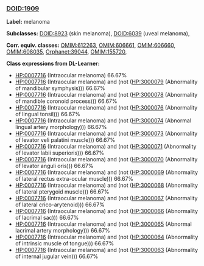 
### [DOID:1909](http://purl.obolibrary.org/obo/DOID_1909)
**Label:** melanoma

**Subclasses:** [DOID:8923](http://purl.obolibrary.org/obo/DOID_8923) (skin melanoma), [DOID:6039](http://purl.obolibrary.org/obo/DOID_6039) (uveal melanoma), 

**Corr. equiv. classes:** [OMIM:612263](http://purl.obolibrary.org/obo/OMIM_612263), [OMIM:606661](http://purl.obolibrary.org/obo/OMIM_606661), [OMIM:606660](http://purl.obolibrary.org/obo/OMIM_606660), [OMIM:608035](http://purl.obolibrary.org/obo/OMIM_608035), [Orphanet:39044](http://www.orpha.net/ORDO/Orphanet_39044), [OMIM:155720](http://purl.obolibrary.org/obo/OMIM_155720), 

**Class expressions from DL-Learner:**

- [HP:0007716](http://purl.obolibrary.org/obo/HP_0007716) (Intraocular melanoma) 66.67%
- [HP:0007716](http://purl.obolibrary.org/obo/HP_0007716) (Intraocular melanoma) and (not ([HP:3000079](http://purl.obolibrary.org/obo/HP_3000079) (Abnormality of mandibular symphysis))) 66.67%
- [HP:0007716](http://purl.obolibrary.org/obo/HP_0007716) (Intraocular melanoma) and (not ([HP:3000078](http://purl.obolibrary.org/obo/HP_3000078) (Abnormality of mandible coronoid process))) 66.67%
- [HP:0007716](http://purl.obolibrary.org/obo/HP_0007716) (Intraocular melanoma) and (not ([HP:3000076](http://purl.obolibrary.org/obo/HP_3000076) (Abnormality of lingual tonsil))) 66.67%
- [HP:0007716](http://purl.obolibrary.org/obo/HP_0007716) (Intraocular melanoma) and (not ([HP:3000074](http://purl.obolibrary.org/obo/HP_3000074) (Abnormal lingual artery morphology))) 66.67%
- [HP:0007716](http://purl.obolibrary.org/obo/HP_0007716) (Intraocular melanoma) and (not ([HP:3000073](http://purl.obolibrary.org/obo/HP_3000073) (Abnormality of levator veli palatini muscle))) 66.67%
- [HP:0007716](http://purl.obolibrary.org/obo/HP_0007716) (Intraocular melanoma) and (not ([HP:3000071](http://purl.obolibrary.org/obo/HP_3000071) (Abnormality of levator labii superioris))) 66.67%
- [HP:0007716](http://purl.obolibrary.org/obo/HP_0007716) (Intraocular melanoma) and (not ([HP:3000070](http://purl.obolibrary.org/obo/HP_3000070) (Abnormality of levator anguli oris))) 66.67%
- [HP:0007716](http://purl.obolibrary.org/obo/HP_0007716) (Intraocular melanoma) and (not ([HP:3000069](http://purl.obolibrary.org/obo/HP_3000069) (Abnormality of lateral rectus extra-ocular muscle))) 66.67%
- [HP:0007716](http://purl.obolibrary.org/obo/HP_0007716) (Intraocular melanoma) and (not ([HP:3000068](http://purl.obolibrary.org/obo/HP_3000068) (Abnormality of lateral pterygoid muscle))) 66.67%
- [HP:0007716](http://purl.obolibrary.org/obo/HP_0007716) (Intraocular melanoma) and (not ([HP:3000067](http://purl.obolibrary.org/obo/HP_3000067) (Abnormality of lateral crico-arytenoid))) 66.67%
- [HP:0007716](http://purl.obolibrary.org/obo/HP_0007716) (Intraocular melanoma) and (not ([HP:3000066](http://purl.obolibrary.org/obo/HP_3000066) (Abnormality of lacrimal sac))) 66.67%
- [HP:0007716](http://purl.obolibrary.org/obo/HP_0007716) (Intraocular melanoma) and (not ([HP:3000065](http://purl.obolibrary.org/obo/HP_3000065) (Abnormal lacrimal artery morphology))) 66.67%
- [HP:0007716](http://purl.obolibrary.org/obo/HP_0007716) (Intraocular melanoma) and (not ([HP:3000064](http://purl.obolibrary.org/obo/HP_3000064) (Abnormality of intrinsic muscle of tongue))) 66.67%
- [HP:0007716](http://purl.obolibrary.org/obo/HP_0007716) (Intraocular melanoma) and (not ([HP:3000063](http://purl.obolibrary.org/obo/HP_3000063) (Abnormality of internal jugular vein))) 66.67%


